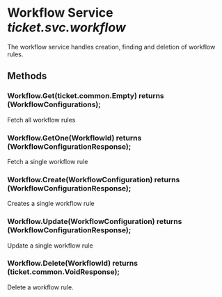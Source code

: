 # Workflow Service _ticket.svc.workflow_
The workflow service handles creation, finding and deletion of workflow rules.

## Methods
### Workflow.Get(ticket.common.Empty) returns (WorkflowConfigurations);
Fetch all workflow rules

### Workflow.GetOne(WorkflowId) returns (WorkflowConfigurationResponse);
Fetch a single workflow rule

### Workflow.Create(WorkflowConfiguration) returns (WorkflowConfigurationResponse);
Creates a single workflow rule

### Workflow.Update(WorkflowConfiguration) returns (WorkflowConfigurationResponse);
Update a single workflow rule

### Workflow.Delete(WorkflowId) returns (ticket.common.VoidResponse);
Delete a workflow rule.
